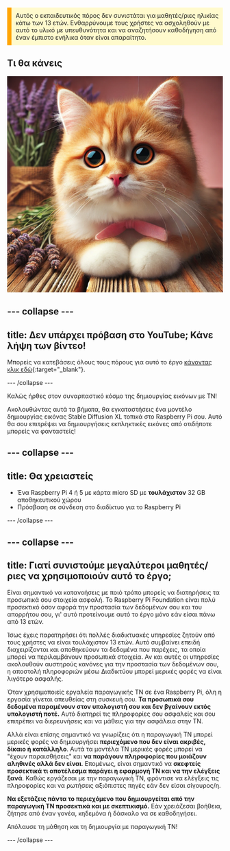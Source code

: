 <p style='border-left: solid; border-width:10px; border-color: #FFA500; background-color: #FFFACD; padding: 10px;'>
Αυτός ο εκπαιδευτικός πόρος δεν συνιστάται για μαθητές/ριες ηλικίας κάτω των 13 ετών. Ενθαρρύνουμε τους χρήστες να ασχοληθούν με αυτό το υλικό με υπευθυνότητα και να αναζητήσουν καθοδήγηση από έναν έμπιστο ενήλικα όταν είναι απαραίτητο.
</p>

## Τι θα κάνεις

![Η εικόνα δείχνει ένα κοντινό πλάνο ενός χνουδωτού πορτοκαλί και λευκού μικρού γατιού με μεγάλα, εκφραστικά μάτια και ροζ μύτη. Το γατάκι στηρίζεται σε μια ξύλινη επιφάνεια με τα πόδια του κρυμμένα από κάτω, φορώντας ένα ροζ φιόγκο στο λαιμό του. Πίσω από το γατάκι, υπάρχει ένα χωριάτικο μάτσο από κλωνάρια λεβάντας τυλιγμένα σε λινάτσα, που συνθέτει ένα απαλό, φυσικό φόντο στη σκηνή. Ο φωτισμός είναι ζεστός, ενισχύει την απαλή γούνα του γατιού και δημιουργεί μια ζεστή, γαλήνια ατμόσφαιρα.](images/cat.jpg)

## --- collapse ---

## title: Δεν υπάρχει πρόβαση στο YouTube; Κάνε λήψη των βίντεο!

Μπορείς να κατεβάσεις όλους τους πόρους για αυτό το έργο [κάνοντας κλικ εδώ](https://rpf.io/p/en/ai-images-on-pi-go){:target="_blank"}.

\--- /collapse ---

Καλώς ήρθες στον συναρπαστικό κόσμο της δημιουργίας εικόνων με ΤΝ!

Ακολουθώντας αυτά τα βήματα, θα εγκαταστήσεις ένα μοντέλο δημιουργίας εικόνας Stable Diffusion XL τοπικά στο Raspberry Pi σου. Αυτό θα σου επιτρέψει να δημιουργήσεις εκπληκτικές εικόνες από οτιδήποτε μπορείς να φανταστείς!

## --- collapse ---

## title: Θα χρειαστείς

- Ένα Raspberry Pi 4 ή 5 με κάρτα micro SD με **τουλάχιστον** 32 GB αποθηκευτικού χώρου
- Πρόσβαση σε σύνδεση στο διαδίκτυο για το Raspberry Pi

\--- /collapse ---

## --- collapse ---

## title: Γιατί συνιστούμε μεγαλύτεροι μαθητές/ριες να χρησιμοποιούν αυτό το έργο;

Είναι σημαντικό να κατανοήσεις με ποιό τρόπο μπορείς να διατηρήσεις τα προσωπικά σου στοιχεία ασφαλή. Το Raspberry Pi Foundation είναι πολύ προσεκτικό όσον αφορά την προστασία των δεδομένων σου και του απορρήτου σου, γι' αυτό προτείνουμε αυτό το έργο μόνο εάν είσαι πάνω από 13 ετών.

Ίσως έχεις παρατηρήσει ότι πολλές διαδικτυακές υπηρεσίες ζητούν από τους χρήστες να είναι τουλάχιστον 13 ετών. Αυτό συμβαίνει επειδή διαχειρίζονται και αποθηκεύουν τα δεδομένα που παρέχεις, τα οποία μπορεί να περιλαμβάνουν προσωπικά στοιχεία. Αν και αυτές οι υπηρεσίες ακολουθούν αυστηρούς κανόνες για την προστασία των δεδομένων σου, η αποστολή πληροφοριών μέσω Διαδικτύου μπορεί μερικές φορές να είναι λιγότερο ασφαλής.

Όταν χρησιμοποιείς εργαλεία παραγωγικής ΤΝ σε ένα Raspberry Pi, όλη η εργασία γίνεται απευθείας στη συσκευή σου. **Τα προσωπικά σου δεδομένα παραμένουν στον υπολογιστή σου και δεν βγαίνουν εκτός υπολογιστή ποτέ.** Αυτό διατηρεί τις πληροφορίες σου ασφαλείς και σου επιτρέπει να διερευνήσεις και να μάθεις για την ασφάλεια στην TN.

Αλλά είναι επίσης σημαντικό να γνωρίζεις ότι η παραγωγική ΤΝ μπορεί μερικές φορές να δημιουργήσει **περιεχόμενο που δεν είναι ακριβές, δίκαιο ή κατάλληλο**. Αυτά τα μοντέλα ΤΝ μερικές φορές μπορεί να "έχουν παραισθήσεις" και **να παράγουν πληροφορίες που μοιάζουν αληθινές αλλά δεν είναι**. Επομένως, είναι σημαντικό να **σκεφτείς προσεκτικά τι αποτέλεσμα παράγει η εφαρμογή ΤΝ και να την ελέγξεις ξανά**. Καθώς εργάζεσαι με την παραγωγική ΤΝ, φρόντισε να ελέγξεις τις πληροφορίες και να ρωτήσεις αξιόπιστες πηγές εάν δεν είσαι σίγουρος/η.

**Να εξετάζεις πάντα το περιεχόμενο που δημιουργείται από την παραγωγική ΤΝ προσεκτικά και με σκεπτικισμό.** Εάν χρειάζεσαι βοήθεια, ζήτησε από έναν γονέα, κηδεμόνα ή δάσκαλο να σε καθοδηγήσει.

Απόλαυσε τη μάθηση και τη δημιουργία με παραγωγική ΤΝ!

\--- /collapse ---
